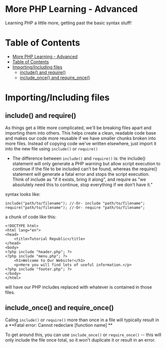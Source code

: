 # More PHP Learning - Advanced

Learning PHP a little more, getting past the basic syntax stuff!

# Table of Contents

- [More PHP Learning - Advanced](#more-php-learning---advanced)
- [Table of Contents](#table-of-contents)
- [Importing/Including files](#importingincluding-files)
  - [include() and require()](#include-and-require)
  - [include_once() and require_once()](#includeonce-and-requireonce)

# Importing/Including files

## include() and require()

As things get a little more complicated, we'll be breaking files apart and importing them into others. This helps create a clean, readable code base and makes our code more reusable if we have smaller chunks broken into more files. Instead of copying code we've written elsewhere, just import it into the new file using `include()` or `require()`

- The difference between `include()` and `require()` is: the include() statement will only generate a PHP warning but allow script execution to continue if the file to be included can't be found, whereas the require() statement will generate a fatal error and stops the script execution. Think of include as "if it exists, bring it along", and require as "we absolutely need this to continue, stop everything if we don't have it."

syntax looks like:

```
include("path/to/filename"); //-Or- include "path/to/filename";
require("path/to/filename"); //-Or- require "path/to/filename";
```

a chunk of code like this:

```
<!DOCTYPE html>
<html lang="en">
<head>
    <title>Tutorial Republic</title>
</head>
<body>
<?php include "header.php"; ?>
<?php include "menu.php"; ?>
    <h1>Welcome to Our Website!</h1>
    <p>Here you will find lots of useful information.</p>
<?php include "footer.php"; ?>
</body>
</html>
```

will have our PHP includes replaced with whatever is contained in those files.

## include_once() and require_once()

Caling `include()` or `require()` more than once in a file will typically result in a **Fatal error: Cannot redeclare [function name] **

To get around this, you can use `include_once()` or `require_once()` -- this will only include the file once total, so it won't duplicate it or result in an error.

#
